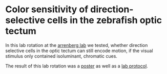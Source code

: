 # Color sensitivity of direction-selective cells in the zebrafish optic tectum

In this lab rotation at the [arrenberg lab](https://arrenberg-lab.de) we tested, whether direction selective cells in the optic tectum can still encode motion, if the visual stimulus only contained isoluminant, chromatic cues.

The result of this lab rotation was a [poster](poster/main.pdf) as well as a [lab protocol](protocol/main.pdf).
